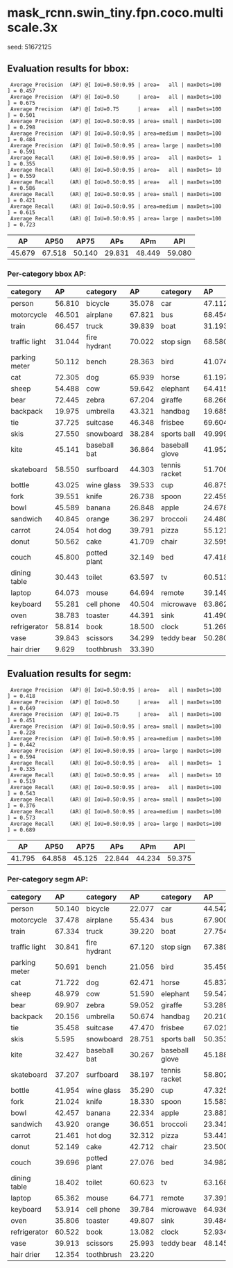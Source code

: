 # mask_rcnn.swin_tiny.fpn.coco.multiscale.3x  

seed: 51672125

## Evaluation results for bbox:  

```  
 Average Precision  (AP) @[ IoU=0.50:0.95 | area=   all | maxDets=100 ] = 0.457
 Average Precision  (AP) @[ IoU=0.50      | area=   all | maxDets=100 ] = 0.675
 Average Precision  (AP) @[ IoU=0.75      | area=   all | maxDets=100 ] = 0.501
 Average Precision  (AP) @[ IoU=0.50:0.95 | area= small | maxDets=100 ] = 0.298
 Average Precision  (AP) @[ IoU=0.50:0.95 | area=medium | maxDets=100 ] = 0.484
 Average Precision  (AP) @[ IoU=0.50:0.95 | area= large | maxDets=100 ] = 0.591
 Average Recall     (AR) @[ IoU=0.50:0.95 | area=   all | maxDets=  1 ] = 0.355
 Average Recall     (AR) @[ IoU=0.50:0.95 | area=   all | maxDets= 10 ] = 0.559
 Average Recall     (AR) @[ IoU=0.50:0.95 | area=   all | maxDets=100 ] = 0.586
 Average Recall     (AR) @[ IoU=0.50:0.95 | area= small | maxDets=100 ] = 0.421
 Average Recall     (AR) @[ IoU=0.50:0.95 | area=medium | maxDets=100 ] = 0.615
 Average Recall     (AR) @[ IoU=0.50:0.95 | area= large | maxDets=100 ] = 0.723
```  
|   AP   |  AP50  |  AP75  |  APs   |  APm   |  APl   |  
|:------:|:------:|:------:|:------:|:------:|:------:|  
| 45.679 | 67.518 | 50.140 | 29.831 | 48.449 | 59.080 |

### Per-category bbox AP:  

| category      | AP     | category     | AP     | category       | AP     |  
|:--------------|:-------|:-------------|:-------|:---------------|:-------|  
| person        | 56.810 | bicycle      | 35.078 | car            | 47.112 |  
| motorcycle    | 46.501 | airplane     | 67.821 | bus            | 68.454 |  
| train         | 66.457 | truck        | 39.839 | boat           | 31.193 |  
| traffic light | 31.044 | fire hydrant | 70.022 | stop sign      | 68.580 |  
| parking meter | 50.112 | bench        | 28.363 | bird           | 41.074 |  
| cat           | 72.305 | dog          | 65.939 | horse          | 61.197 |  
| sheep         | 54.488 | cow          | 59.642 | elephant       | 64.415 |  
| bear          | 72.445 | zebra        | 67.204 | giraffe        | 68.266 |  
| backpack      | 19.975 | umbrella     | 43.321 | handbag        | 19.685 |  
| tie           | 37.725 | suitcase     | 46.348 | frisbee        | 69.604 |  
| skis          | 27.550 | snowboard    | 38.284 | sports ball    | 49.999 |  
| kite          | 45.141 | baseball bat | 36.864 | baseball glove | 41.952 |  
| skateboard    | 58.550 | surfboard    | 44.303 | tennis racket  | 51.706 |  
| bottle        | 43.025 | wine glass   | 39.533 | cup            | 46.875 |  
| fork          | 39.551 | knife        | 26.738 | spoon          | 22.459 |  
| bowl          | 45.589 | banana       | 26.848 | apple          | 24.678 |  
| sandwich      | 40.845 | orange       | 36.297 | broccoli       | 24.480 |  
| carrot        | 24.054 | hot dog      | 39.791 | pizza          | 55.121 |  
| donut         | 50.562 | cake         | 41.709 | chair          | 32.595 |  
| couch         | 45.800 | potted plant | 32.149 | bed            | 47.418 |  
| dining table  | 30.443 | toilet       | 63.597 | tv             | 60.513 |  
| laptop        | 64.073 | mouse        | 64.694 | remote         | 39.149 |  
| keyboard      | 55.281 | cell phone   | 40.504 | microwave      | 63.862 |  
| oven          | 38.783 | toaster      | 44.391 | sink           | 41.490 |  
| refrigerator  | 58.814 | book         | 18.500 | clock          | 51.269 |  
| vase          | 39.843 | scissors     | 34.299 | teddy bear     | 50.280 |  
| hair drier    | 9.629  | toothbrush   | 33.390 |                |        |


## Evaluation results for segm:  

```  
 Average Precision  (AP) @[ IoU=0.50:0.95 | area=   all | maxDets=100 ] = 0.418
 Average Precision  (AP) @[ IoU=0.50      | area=   all | maxDets=100 ] = 0.649
 Average Precision  (AP) @[ IoU=0.75      | area=   all | maxDets=100 ] = 0.451
 Average Precision  (AP) @[ IoU=0.50:0.95 | area= small | maxDets=100 ] = 0.228
 Average Precision  (AP) @[ IoU=0.50:0.95 | area=medium | maxDets=100 ] = 0.442
 Average Precision  (AP) @[ IoU=0.50:0.95 | area= large | maxDets=100 ] = 0.594
 Average Recall     (AR) @[ IoU=0.50:0.95 | area=   all | maxDets=  1 ] = 0.335
 Average Recall     (AR) @[ IoU=0.50:0.95 | area=   all | maxDets= 10 ] = 0.519
 Average Recall     (AR) @[ IoU=0.50:0.95 | area=   all | maxDets=100 ] = 0.543
 Average Recall     (AR) @[ IoU=0.50:0.95 | area= small | maxDets=100 ] = 0.376
 Average Recall     (AR) @[ IoU=0.50:0.95 | area=medium | maxDets=100 ] = 0.573
 Average Recall     (AR) @[ IoU=0.50:0.95 | area= large | maxDets=100 ] = 0.689
```  
|   AP   |  AP50  |  AP75  |  APs   |  APm   |  APl   |  
|:------:|:------:|:------:|:------:|:------:|:------:|  
| 41.795 | 64.858 | 45.125 | 22.844 | 44.234 | 59.375 |

### Per-category segm AP:  

| category      | AP     | category     | AP     | category       | AP     |  
|:--------------|:-------|:-------------|:-------|:---------------|:-------|  
| person        | 50.140 | bicycle      | 22.077 | car            | 44.542 |  
| motorcycle    | 37.478 | airplane     | 55.434 | bus            | 67.900 |  
| train         | 67.334 | truck        | 39.220 | boat           | 27.754 |  
| traffic light | 30.841 | fire hydrant | 67.120 | stop sign      | 67.389 |  
| parking meter | 50.691 | bench        | 21.056 | bird           | 35.459 |  
| cat           | 71.722 | dog          | 62.471 | horse          | 45.837 |  
| sheep         | 48.979 | cow          | 51.590 | elephant       | 59.547 |  
| bear          | 69.907 | zebra        | 59.052 | giraffe        | 53.289 |  
| backpack      | 20.156 | umbrella     | 50.674 | handbag        | 20.210 |  
| tie           | 35.458 | suitcase     | 47.470 | frisbee        | 67.021 |  
| skis          | 5.595  | snowboard    | 28.751 | sports ball    | 50.353 |  
| kite          | 32.427 | baseball bat | 30.267 | baseball glove | 45.188 |  
| skateboard    | 37.207 | surfboard    | 38.197 | tennis racket  | 58.802 |  
| bottle        | 41.954 | wine glass   | 35.290 | cup            | 47.325 |  
| fork          | 21.024 | knife        | 18.330 | spoon          | 15.583 |  
| bowl          | 42.457 | banana       | 22.334 | apple          | 23.881 |  
| sandwich      | 43.920 | orange       | 36.651 | broccoli       | 23.341 |  
| carrot        | 21.461 | hot dog      | 32.312 | pizza          | 53.441 |  
| donut         | 52.149 | cake         | 42.712 | chair          | 23.500 |  
| couch         | 39.696 | potted plant | 27.076 | bed            | 34.982 |  
| dining table  | 18.402 | toilet       | 60.623 | tv             | 63.168 |  
| laptop        | 65.362 | mouse        | 64.771 | remote         | 37.391 |  
| keyboard      | 53.914 | cell phone   | 39.784 | microwave      | 64.936 |  
| oven          | 35.806 | toaster      | 49.807 | sink           | 39.484 |  
| refrigerator  | 60.522 | book         | 13.082 | clock          | 52.934 |  
| vase          | 39.913 | scissors     | 25.993 | teddy bear     | 48.145 |  
| hair drier    | 12.354 | toothbrush   | 23.220 |                |        |
